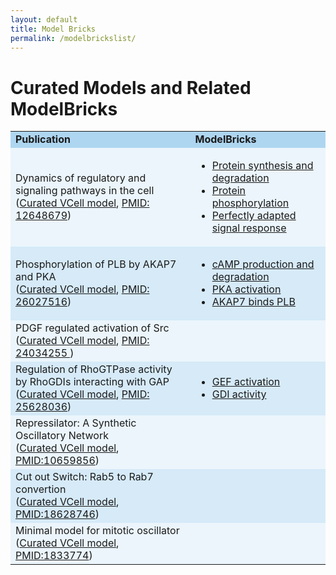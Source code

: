 ```yaml
---
layout: default
title: Model Bricks
permalink: /modelbrickslist/
---
```


# Curated Models and Related ModelBricks

<table cellpadding="5">
<tr>
     <td bgcolor="#AED6F1"><strong>Publication</strong>
     </td>
     <td bgcolor="#AED6F1"><strong>ModelBricks</strong>
     </td>
</tr>
<tr>
     <td bgcolor="#EBF5FB">Dynamics of regulatory and signaling pathways in the cell <br>
     (<a href="/CM_Tyson2003/">Curated VCell model</a>, 
      <a href="https://www.ncbi.nlm.nih.gov/pubmed/12648679">PMID: 12648679</a>)
     </td>
     <td bgcolor="#EBF5FB">
          <ul>
          <li><a href="/MB_ProteinSynthesisDegradation"> Protein synthesis and degradation</a></li>
          <li><a href="/MB_ProteinPhosphorylation/"> Protein phosphorylation</a></li>
          <li><a href="/MB_PerfectlyAdapted/"> Perfectly adapted signal response</a></li>
          </ul>
     </td>
</tr>
<tr>
     <td bgcolor="#D6EAF8">Phosphorylation of PLB by AKAP7 and PKA <br>
          (<a href="http://modelbricks.org/CM_AKAP7_complete/">Curated VCell model</a>,
          <a href="https://www.ncbi.nlm.nih.gov/pubmed/26027516">PMID: 26027516</a>)
     </td>
     <td bgcolor="#D6EAF8">
          <ul>
          <li><a href="/MB_cAMPproduction/">cAMP production and degradation</a></li>
          <li><a href="/MB_PKAactivation/">PKA activation </a></li>
          <li><a href="/MB_AKAP7_PLB/">AKAP7 binds PLB</a></li>
          </ul>
     </td>
</tr>
<tr>
     <td bgcolor="#EBF5FB">PDGF regulated activation of Src <br>
          (<a href="http://modelbricks.org/MB_PDGF_Src/">Curated VCell model</a>,
          <a href="https://www.ncbi.nlm.nih.gov/pubmed/24034255 ">PMID: 24034255 </a>)
     </td>
     <td bgcolor="#EBF5FB">
     </td>
</tr>
<tr>
     <td bgcolor="#D6EAF8"> Regulation of RhoGTPase activity by RhoGDIs interacting with GAP <br>
          (<a href="http://modelbricks.org/CM_RhoGTP_GDI/">Curated VCell model</a>,
          <a href="https://www.ncbi.nlm.nih.gov/pubmed/25628036">PMID: 25628036</a>)
     </td>
     <td bgcolor="#D6EAF8">
          <ul>
          <li><a href="/MB_RhoGTP_GEF_act/">GEF activation</a></li>
          <li><a href="/MB_RhoGTP_GDI_activity/">GDI activity</a></li>
          </ul>
     </td>
</tr>
<tr>
     <td bgcolor="#EBF5FB"> Repressilator: A Synthetic Oscillatory Network <br>
          (<a href="http://modelbricks.org/MB_Repressilator/">Curated VCell model</a>,
          <a href="https://www.ncbi.nlm.nih.gov/pubmed/10659856">PMID:10659856</a>)
     </td>
     <td bgcolor="#EBF5FB">
     </td>
</tr>
<tr>
     <td bgcolor="#D6EAF8"> Cut out Switch: Rab5 to Rab7 convertion <br>
          (<a href="http://modelbricks.org/MB_CuttSwitch/">Curated VCell model</a>,
          <a href="https://www.ncbi.nlm.nih.gov/pubmed/18628746">PMID:18628746</a>)
     </td>
     <td bgcolor="#D6EAF8">
     </td>
</tr>
<tr>
     <td bgcolor="#EBF5FB"> Minimal model for mitotic oscillator <br>
          (<a href="http://modelbricks.org/CM_MinMitOscil/">Curated VCell model</a>,
          <a href="https://www.ncbi.nlm.nih.gov/pubmed/1833774">PMID:1833774</a>)
     </td>
     <td bgcolor="#EBF5FB">
     </td>
</tr>
</table>
